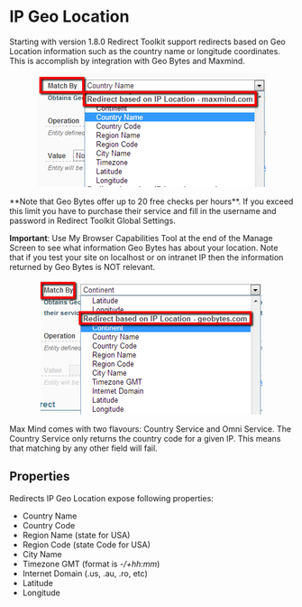# IP Geo Location

Starting with version 1.8.0 Redirect Toolkit support redirects based on Geo Location information such as the country name or longitude coordinates. This is accomplish by integration with Geo Bytes  and Maxmind.

<div style="text-align:center">

![](../assets/redirect-maxmind.png)

</div>
**Note that Geo Bytes offer up to 20 free checks per hours**. If you exceed this limit you have to purchase their service and fill in the username and password in Redirect Toolkit Global Settings.

**Important**: Use My Browser Capabilities Tool at the end of the Manage Screen to see what information Geo Bytes has about your location. Note that if you test your site on localhost or on intranet IP then the information returned by Geo Bytes is NOT relevant.

<div style="text-align:center">

![](../assets/redirect-by-ip-geo-location.png)

</div>
Max Mind comes with two flavours: Country Service and Omni Service. The Country Service only returns the country code for a given IP. This means that matching by any other field will fail.

## Properties

Redirects IP Geo Location expose following properties:

* Country Name
* Country Code
* Region Name (state for USA)
* Region Code (state Code for USA)
* City Name
* Timezone GMT (format is *-/+hh:mm*)
* Internet Domain (.us, .au, .ro, etc)
* Latitude
* Longitude
